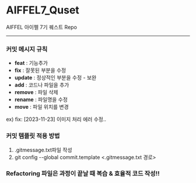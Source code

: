 # AIFFEL7_Quset
AIFFEL 아이펠 7기 퀘스트 Repo

---

### 커밋 메시지 규칙

- **feat** : 기능추가
- **fix** : 잘못된 부분을 수정
- **update** : 정상적인 부분을 수정 - 보완
- **add** : 코드나 파일을 추가
- **remove** : 파일 삭제
- **rename** : 파일명을 수정
- **move** : 파일 위치를 변경


ex) fix: [2023-11-23] 이미지 처리 에러 수정..


### 커밋 템플릿 적용 방법

1. .gitmessage.txt파일 작성
2. git config --global commit.template <.gitmessage.txt 경로>


### Refactoring 파일은 과정이 끝날 때 복습 & 효율적 코드 작성!!
